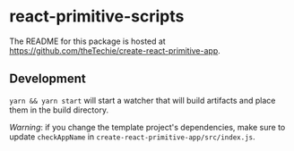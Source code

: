 # react-primitive-scripts

The README for this package is hosted at https://github.com/theTechie/create-react-primitive-app.

## Development

`yarn && yarn start` will start a watcher that will build artifacts and place them in the build directory.

*Warning*: if you change the template project's dependencies, make sure to update `checkAppName` in `create-react-primitive-app/src/index.js`.
